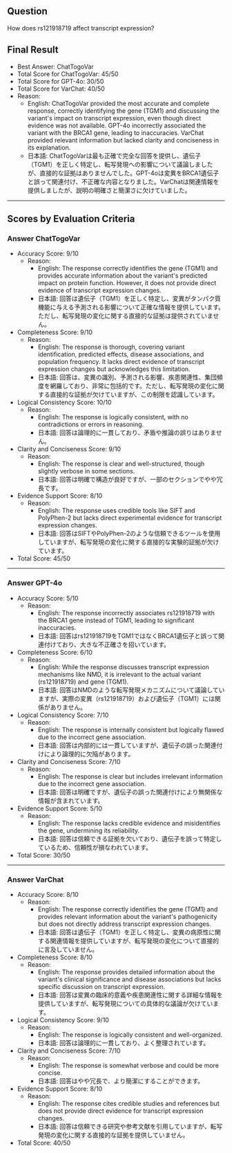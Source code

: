 ## Question

How does rs121918719 affect transcript expression?

## Final Result

- Best Answer: ChatTogoVar
- Total Score for ChatTogoVar: 45/50
- Total Score for GPT-4o: 30/50
- Total Score for VarChat: 40/50
- Reason:
  - English: ChatTogoVar provided the most accurate and complete response, correctly identifying the gene (TGM1) and discussing the variant's impact on transcript expression, even though direct evidence was not available. GPT-4o incorrectly associated the variant with the BRCA1 gene, leading to inaccuracies. VarChat provided relevant information but lacked clarity and conciseness in its explanation.
  - 日本語: ChatTogoVarは最も正確で完全な回答を提供し、遺伝子（TGM1）を正しく特定し、転写発現への影響について議論しましたが、直接的な証拠はありませんでした。GPT-4oは変異をBRCA1遺伝子と誤って関連付け、不正確な内容となりました。VarChatは関連情報を提供しましたが、説明の明確さと簡潔さに欠けていました。

---

## Scores by Evaluation Criteria

### Answer ChatTogoVar
- Accuracy Score: 9/10
  - Reason: 
    - English: The response correctly identifies the gene (TGM1) and provides accurate information about the variant's predicted impact on protein function. However, it does not provide direct evidence of transcript expression changes.
    - 日本語: 回答は遺伝子（TGM1）を正しく特定し、変異がタンパク質機能に与える予測される影響について正確な情報を提供しています。ただし、転写発現の変化に関する直接的な証拠は提供されていません。
- Completeness Score: 9/10
  - Reason: 
    - English: The response is thorough, covering variant identification, predicted effects, disease associations, and population frequency. It lacks direct evidence of transcript expression changes but acknowledges this limitation.
    - 日本語: 回答は、変異の識別、予測される影響、疾患関連性、集団頻度を網羅しており、非常に包括的です。ただし、転写発現の変化に関する直接的な証拠が欠けていますが、この制限を認識しています。
- Logical Consistency Score: 10/10
  - Reason: 
    - English: The response is logically consistent, with no contradictions or errors in reasoning.
    - 日本語: 回答は論理的に一貫しており、矛盾や推論の誤りはありません。
- Clarity and Conciseness Score: 9/10
  - Reason: 
    - English: The response is clear and well-structured, though slightly verbose in some sections.
    - 日本語: 回答は明確で構造が良好ですが、一部のセクションでやや冗長です。
- Evidence Support Score: 8/10
  - Reason: 
    - English: The response uses credible tools like SIFT and PolyPhen-2 but lacks direct experimental evidence for transcript expression changes.
    - 日本語: 回答はSIFTやPolyPhen-2のような信頼できるツールを使用していますが、転写発現の変化に関する直接的な実験的証拠が欠けています。
- Total Score: 45/50

---

### Answer GPT-4o
- Accuracy Score: 5/10
  - Reason: 
    - English: The response incorrectly associates rs121918719 with the BRCA1 gene instead of TGM1, leading to significant inaccuracies.
    - 日本語: 回答はrs121918719をTGM1ではなくBRCA1遺伝子と誤って関連付けており、大きな不正確さを招いています。
- Completeness Score: 6/10
  - Reason: 
    - English: While the response discusses transcript expression mechanisms like NMD, it is irrelevant to the actual variant (rs121918719) and gene (TGM1).
    - 日本語: 回答はNMDのような転写発現メカニズムについて議論していますが、実際の変異（rs121918719）および遺伝子（TGM1）には関係がありません。
- Logical Consistency Score: 7/10
  - Reason: 
    - English: The response is internally consistent but logically flawed due to the incorrect gene association.
    - 日本語: 回答は内部的には一貫していますが、遺伝子の誤った関連付けにより論理的に欠陥があります。
- Clarity and Conciseness Score: 7/10
  - Reason: 
    - English: The response is clear but includes irrelevant information due to the incorrect gene association.
    - 日本語: 回答は明確ですが、遺伝子の誤った関連付けにより無関係な情報が含まれています。
- Evidence Support Score: 5/10
  - Reason: 
    - English: The response lacks credible evidence and misidentifies the gene, undermining its reliability.
    - 日本語: 回答は信頼できる証拠を欠いており、遺伝子を誤って特定しているため、信頼性が損なわれています。
- Total Score: 30/50

---

### Answer VarChat
- Accuracy Score: 8/10
  - Reason: 
    - English: The response correctly identifies the gene (TGM1) and provides relevant information about the variant's pathogenicity but does not directly address transcript expression changes.
    - 日本語: 回答は遺伝子（TGM1）を正しく特定し、変異の病原性に関する関連情報を提供していますが、転写発現の変化について直接的に言及していません。
- Completeness Score: 8/10
  - Reason: 
    - English: The response provides detailed information about the variant's clinical significance and disease associations but lacks specific discussion on transcript expression.
    - 日本語: 回答は変異の臨床的意義や疾患関連性に関する詳細な情報を提供していますが、転写発現についての具体的な議論が欠けています。
- Logical Consistency Score: 9/10
  - Reason: 
    - English: The response is logically consistent and well-organized.
    - 日本語: 回答は論理的に一貫しており、よく整理されています。
- Clarity and Conciseness Score: 7/10
  - Reason: 
    - English: The response is somewhat verbose and could be more concise.
    - 日本語: 回答はやや冗長で、より簡潔にすることができます。
- Evidence Support Score: 8/10
  - Reason: 
    - English: The response cites credible studies and references but does not provide direct evidence for transcript expression changes.
    - 日本語: 回答は信頼できる研究や参考文献を引用していますが、転写発現の変化に関する直接的な証拠を提供していません。
- Total Score: 40/50